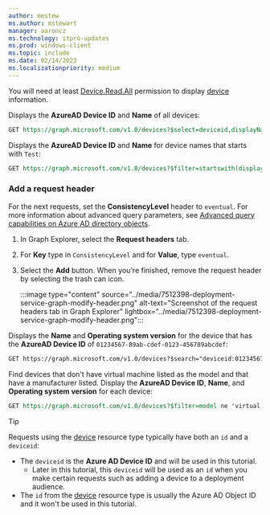 ```yaml
---
author: mestew
ms.author: mstewart
manager: aaroncz
ms.technology: itpro-updates
ms.prod: windows-client
ms.topic: include
ms.date: 02/14/2023
ms.localizationpriority: medium
---
```

<!--This file is shared by deployment-service-drivers.md, deployment-service-expedited-updates.md, and the deployment-service-feature-updates.md articles. Headings may be driven by article context. 7512398 -->

You will need at least [Device.Read.All](/graph/permissions-reference#device-permissions) permission to display [device](/graph/api/resources/device) information.

Displays the **AzureAD Device ID** and **Name** of all devices:

```rest
GET https://graph.microsoft.com/v1.0/devices?$select=deviceid,displayName
```

Displays the **AzureAD Device ID** and **Name** for device names that starts with `Test`:

```rest
GET https://graph.microsoft.com/v1.0/devices?$filter=startswith(displayName,'Test')&$select=deviceid,displayName
```

### Add a request header

For the next requests, set the **ConsistencyLevel** header to `eventual`. For more information about advanced query parameters, see [Advanced query capabilities on Azure AD directory objects](/graph/aad-advanced-queries).

1. In Graph Explorer, select the **Request headers** tab.
1. For **Key** type in `ConsistencyLevel` and for **Value**, type `eventual`. 
1. Select the **Add** button. When you're finished, remove the request header by selecting the trash can icon.

    :::image type="content" source="../media/7512398-deployment-service-graph-modify-header.png" alt-text="Screenshot of the request headers tab in Graph Explorer" lightbox="../media/7512398-deployment-service-graph-modify-header.png":::

Displays the **Name** and **Operating system version** for the device that has the **AzureAD Device ID** of `01234567-89ab-cdef-0123-456789abcdef`:

```rest
GET https://graph.microsoft.com/v1.0/devices?$search="deviceid:01234567-89ab-cdef-0123-456789abcdef"?$select=displayName,operatingSystemVersion
```

Find devices that don't have virtual machine listed as the model and that have a manufacturer listed. Display the **AzureAD Device ID**, **Name**, and **Operating system version** for each device:

```rest
GET https://graph.microsoft.com/v1.0/devices?$filter=model ne 'virtual machine' and NOT(manufacturer eq null)&$count=true&$select=deviceid,displayName,operatingSystemVersion
```

> [!Tip]
> Requests using the [device](/graph/api/resources/device) resource type typically have both an `id` and a `deviceid`:
> - The `deviceid` is the **Azure AD Device ID** and will be used in this tutorial.
>    - Later in this tutorial, this `deviceid` will be used as an `id` when you make certain requests such as adding a device to a deployment audience.
> - The `id` from the [device](/graph/api/resources/device) resource type is usually the Azure AD Object ID and it won't be used in this tutorial.

